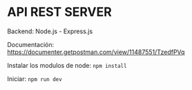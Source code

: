 # API REST SERVER

Backend: Node.js - Express.js

Documentación: https://documenter.getpostman.com/view/11487551/TzedfPVq

Instalar los modulos de node: ```npm install```

Iniciar: ```npm run dev```